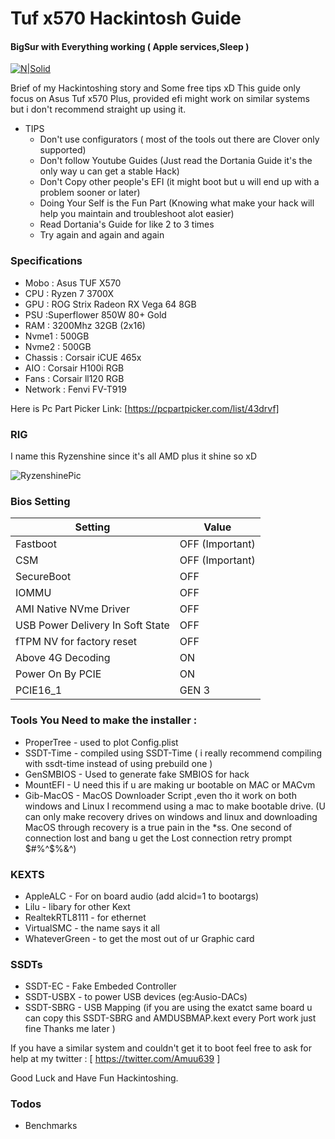 # Tuf x570 Hackintosh Guide
#### BigSur with Everything working ( Apple services,Sleep )
[![N|Solid](https://d2.alternativeto.net/dist/icons/opencore_168788.png?width=64&height=64&mode=crop&upscale=false)](https://github.com/dortania/OpenCore-Install-Guide)

Brief of my Hackintoshing story and Some free tips xD
This guide only focus on Asus Tuf x570 Plus, provided efi might work on similar systems but i don't recommend straight up using it. 
- TIPS
  - Don't use configurators ( most of the tools out there are Clover only supported)
  - Don't follow Youtube Guides (Just read the Dortania Guide it's the only way u can get a stable Hack)
  - Don't Copy other people's EFI (it might boot but u will end up with a problem sooner or later)
  - Doing Your Self is the Fun Part (Knowing what make your hack will help you maintain and troubleshoot alot easier)
  - Read Dortania's Guide for like 2 to 3 times
  - Try again and again and again

### Specifications

- Mobo : Asus TUF X570
- CPU : Ryzen 7 3700X
- GPU : ROG Strix  Radeon RX Vega 64 8GB
- PSU :Superflower 850W 80+ Gold
- RAM : 3200Mhz 32GB (2x16)
- Nvme1 : 500GB
- Nvme2 : 500GB
- Chassis : Corsair iCUE 465x
- AIO : Corsair H100i RGB 
- Fans : Corsair ll120 RGB 
- Network : Fenvi FV-T919

Here is Pc Part Picker Link: [https://pcpartpicker.com/list/43drvf]

### RIG
I name this Ryzenshine since it's all AMD plus it shine so xD

![RyzenshinePic](https://i.imgur.com/h6qTf1I.jpg) 

### Bios Setting
| Setting | Value |
| ------ | ------ |
| Fastboot | OFF (Important)|
| CSM |  OFF (Important) |
| SecureBoot |  OFF |
| IOMMU | OFF |
| AMI Native NVme Driver | OFF |
| USB Power Delivery In Soft State | OFF |
| fTPM NV for factory reset | OFF |
| Above 4G Decoding | ON |
| Power On By PCIE | ON |
| PCIE16_1 | GEN 3 |

### Tools You Need to make the installer :
* ProperTree - used to plot Config.plist
* SSDT-Time - compiled using SSDT-Time ( i really recommend compiling with ssdt-time instead of using prebuild one ) 
* GenSMBIOS - Used to generate fake SMBIOS for hack
* MountEFI - U need this if u are making ur bootable on MAC or MACvm
* Gib-MacOS - MacOS Downloader Script ,even tho it work on both windows and Linux I recommend using a mac to make bootable drive.
 (U can only make recovery drives on windows and linux and downloading MacOS through recovery is 
a true pain in the *ss. One second of connection lost and bang u get the Lost connection retry prompt $#%^$%&^)

### KEXTS 
* AppleALC - For on board audio (add alcid=1 to bootargs)
* Lilu - libary for other Kext
* RealtekRTL8111 - for ethernet
* VirtualSMC - the name says it all
* WhateverGreen - to get the most out of ur Graphic card 

### SSDTs 
* SSDT-EC - Fake Embeded Controller
* SSDT-USBX - to power USB devices (eg:Ausio-DACs)
* SSDT-SBRG - USB Mapping 
(if you are using the exatct same board u can copy this SSDT-SBRG and AMDUSBMAP.kext every Port work just fine Thanks me later )

If you have a similar system and couldn't get it to boot feel free to ask for help at my twitter :  [ https://twitter.com/Amuu639 ]


Good Luck and Have Fun Hackintoshing.
### Todos
- Benchmarks

[//]: # (These are reference links used in the body of this note and get stripped out when the markdown processor does its job. There is no need to format nicely because it shouldn't be seen. Thanks SO - http://stackoverflow.com/questions/4823468/store-comments-in-markdown-syntax)
